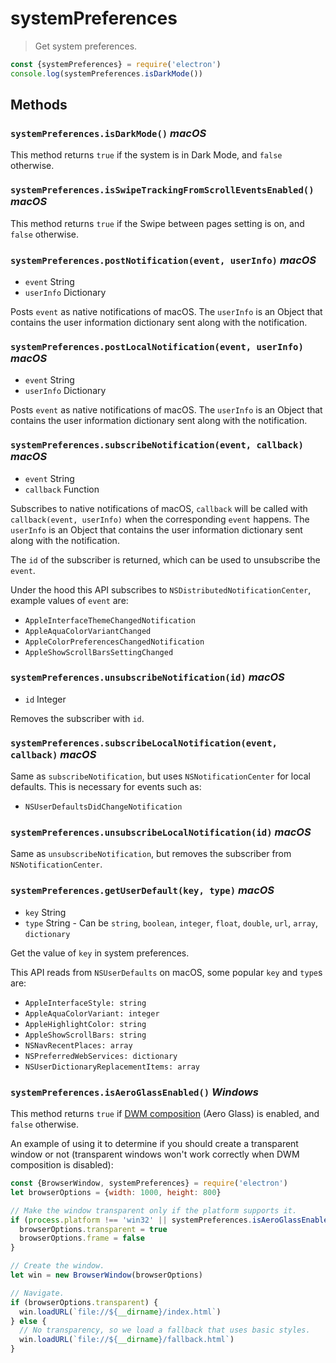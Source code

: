 # systemPreferences

> Get system preferences.

```javascript
const {systemPreferences} = require('electron')
console.log(systemPreferences.isDarkMode())
```

## Methods

### `systemPreferences.isDarkMode()` _macOS_

This method returns `true` if the system is in Dark Mode, and `false` otherwise.

### `systemPreferences.isSwipeTrackingFromScrollEventsEnabled()` _macOS_

This method returns `true` if the Swipe between pages setting is on, and `false` otherwise.

### `systemPreferences.postNotification(event, userInfo)` _macOS_

* `event` String
* `userInfo` Dictionary

Posts `event` as native notifications of macOS. The `userInfo` is an Object
that contains the user information dictionary sent along with the notification.

### `systemPreferences.postLocalNotification(event, userInfo)` _macOS_

* `event` String
* `userInfo` Dictionary

Posts `event` as native notifications of macOS. The `userInfo` is an Object
that contains the user information dictionary sent along with the notification.

### `systemPreferences.subscribeNotification(event, callback)` _macOS_

* `event` String
* `callback` Function

Subscribes to native notifications of macOS, `callback` will be called with
`callback(event, userInfo)` when the corresponding `event` happens. The
`userInfo` is an Object that contains the user information dictionary sent
along with the notification.

The `id` of the subscriber is returned, which can be used to unsubscribe the
`event`.

Under the hood this API subscribes to `NSDistributedNotificationCenter`,
example values of `event` are:

* `AppleInterfaceThemeChangedNotification`
* `AppleAquaColorVariantChanged`
* `AppleColorPreferencesChangedNotification`
* `AppleShowScrollBarsSettingChanged`

### `systemPreferences.unsubscribeNotification(id)` _macOS_

* `id` Integer

Removes the subscriber with `id`.

### `systemPreferences.subscribeLocalNotification(event, callback)` _macOS_

Same as `subscribeNotification`, but uses `NSNotificationCenter` for local defaults.
This is necessary for events such as:

* `NSUserDefaultsDidChangeNotification`

### `systemPreferences.unsubscribeLocalNotification(id)` _macOS_

Same as `unsubscribeNotification`, but removes the subscriber from `NSNotificationCenter`.

### `systemPreferences.getUserDefault(key, type)` _macOS_

* `key` String
* `type` String - Can be `string`, `boolean`, `integer`, `float`, `double`,
  `url`, `array`, `dictionary`

Get the value of `key` in system preferences.

This API reads from `NSUserDefaults` on macOS, some popular `key` and `type`s
are:

* `AppleInterfaceStyle: string`
* `AppleAquaColorVariant: integer`
* `AppleHighlightColor: string`
* `AppleShowScrollBars: string`
* `NSNavRecentPlaces: array`
* `NSPreferredWebServices: dictionary`
* `NSUserDictionaryReplacementItems: array`

### `systemPreferences.isAeroGlassEnabled()` _Windows_

This method returns `true` if [DWM composition][dwm-composition] (Aero Glass) is
enabled, and `false` otherwise.

An example of using it to determine if you should create a transparent window or
not (transparent windows won't work correctly when DWM composition is disabled):

```javascript
const {BrowserWindow, systemPreferences} = require('electron')
let browserOptions = {width: 1000, height: 800}

// Make the window transparent only if the platform supports it.
if (process.platform !== 'win32' || systemPreferences.isAeroGlassEnabled()) {
  browserOptions.transparent = true
  browserOptions.frame = false
}

// Create the window.
let win = new BrowserWindow(browserOptions)

// Navigate.
if (browserOptions.transparent) {
  win.loadURL(`file://${__dirname}/index.html`)
} else {
  // No transparency, so we load a fallback that uses basic styles.
  win.loadURL(`file://${__dirname}/fallback.html`)
}
```

[dwm-composition]:https://msdn.microsoft.com/en-us/library/windows/desktop/aa969540.aspx
